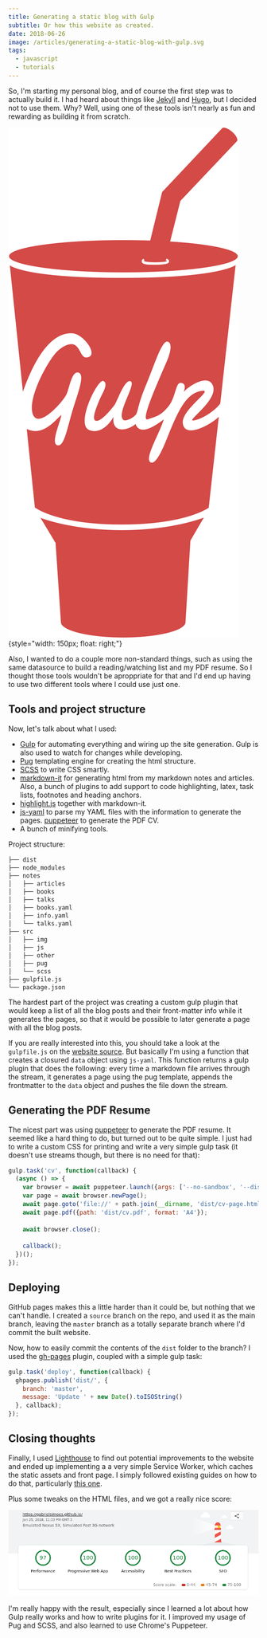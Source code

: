 ```yaml
---
title: Generating a static blog with Gulp
subtitle: Or how this website as created.
date: 2018-06-26
image: /articles/generating-a-static-blog-with-gulp.svg
tags:
  - javascript
  - tutorials
---
```


So, I'm starting my personal blog, and of course the first step was to actually
build it. I had heard about things like [Jekyll](https://jekyllrb.com/) and
[Hugo](https://gohugo.io/), but I decided not to use them. Why? Well, using one
of these tools isn't nearly as fun and rewarding as building it from scratch.

![Gulp Logo](generating-a-static-blog-with-gulp.svg) {style="width: 150px; float: right;"}

Also, I wanted to do a couple more non-standard things, such as using the same
datasource to build a reading/watching list and my PDF resume. So I thought
those tools wouldn't be aproppriate for that and I'd end up having to use two
different tools where I could use just one.

## Tools and project structure

Now, let's talk about what I used:

- [Gulp](https://gulpjs.com/) for automating everything and wiring up the site
  generation. Gulp is also used to watch for changes while developing.
- [Pug](http://pugjs.org/) templating engine for creating the html structure.
- [SCSS](https://sass-lang.com/) to write CSS smartly.
- [markdown-it](https://github.com/markdown-it/markdown-it) for generating html
  from my markdown notes and articles. Also, a bunch of plugins to add support
  to code highlighting, latex, task lists, footnotes and heading anchors.
- [highlight.js](https://highlightjs.org/) together with markdown-it.
- [js-yaml](https://github.com/nodeca/js-yaml) to parse my YAML files with the
  information to generate the pages.
  [puppeteer](https://github.com/GoogleChrome/puppeteer) to generate the PDF CV.
- A bunch of minifying tools.

Project structure:

```
├── dist
├── node_modules
├── notes
│   ├── articles
│   ├── books
│   ├── talks
│   ├── books.yaml
│   ├── info.yaml
│   └── talks.yaml
├── src
│   ├── img
│   ├── js
│   ├── other
│   ├── pug
│   └── scss
├── gulpfile.js
└── package.json
```

The hardest part of the project was creating a custom gulp plugin that would
keep a list of all the blog posts and their front-matter info while it generates
the pages, so that it would be possible to later generate a page with all the
blog posts.

If you are really interested into this, you should take a look at the `gulpfile.js`
on the [website source](https://github.com/gabrielsimoes/gabrielsimoes.github.io).
But basically I'm using a function that creates a closured `data` object using
`js-yaml`. This function returns a gulp plugin that does the following: every
time a markdown file arrives through the stream, it generates a page using the
pug template, appends the frontmatter to the `data` object and pushes the file
down the stream.

## Generating the PDF Resume

The nicest part was using [puppeteer](https://github.com/GoogleChrome/puppeteer)
to generate the PDF resume. It seemed like a hard thing to do, but turned out to
be quite simple. I just had to write a custom CSS for printing and write a very
simple gulp task (it doesn't use streams though, but there is no need for that):

```javascript
gulp.task('cv', function(callback) {
  (async () => {
    var browser = await puppeteer.launch({args: ['--no-sandbox', '--disable-setuid-sandbox']});
    var page = await browser.newPage();
    await page.goto('file://' + path.join(__dirname, 'dist/cv-page.html'), {waitUntil: 'networkidle2'});
    await page.pdf({path: 'dist/cv.pdf', format: 'A4'});

    await browser.close();

    callback();
  })();
});
```

## Deploying

GitHub pages makes this a little harder than it could be, but nothing that we
can't handle. I created a `source` branch on the repo, and used it as the main
branch, leaving the `master` branch as a totally separate branch where I'd
commit the built website.

Now, how to easily commit the contents of the `dist` folder to the branch? I
used the [gh-pages](https://github.com/tschaub/gh-pages) plugin, coupled with
a simple gulp task:

```javascript
gulp.task('deploy', function(callback) {
  ghpages.publish('dist/', {
    branch: 'master',
    message: 'Update ' + new Date().toISOString()
  }, callback);
});
```

## Closing thoughts

Finally, I used [Lighthouse](https://developers.google.com/web/tools/lighthouse/)
to find out potential improvements to the website and ended up implementing a
a very simple Service Worker, which caches the static assets and front page. I
simply followed existing guides on how to do that, particularly [this one](https://gist.github.com/adactio/fbaa3a5952774553f5e7).

Plus some tweaks on the HTML files, and we got a really nice score:

![Lighthouse Score](generating-a-static-blog-with-gulp-lighthouse.png)

I'm really happy with the result, especially since I learned a lot about how
Gulp really works and how to write plugins for it. I improved my usage of Pug
and SCSS, and also learned to use Chrome's Puppeteer.
